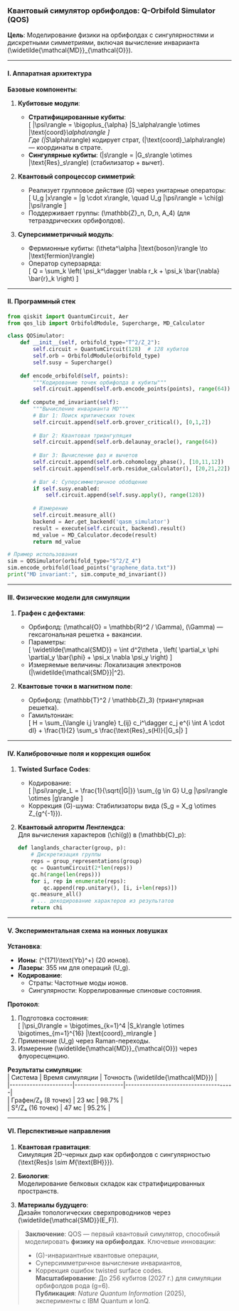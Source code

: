 ### Квантовый симулятор орбифолдов: Q-Orbifold Simulator (QOS)  
**Цель**: Моделирование физики на орбифолдах с сингулярностями и дискретными симметриями, включая вычисление инварианта \(\widetilde{\mathcal{MD}}_{\mathcal{O}}\).  

---

#### **I. Аппаратная архитектура**  
**Базовые компоненты**:  
1. **Кубитовые модули**:  
   - **Стратифицированные кубиты**:  
     \[
     |\psi\rangle = \bigoplus_{\alpha} |S_\alpha\rangle \otimes |\text{coord}_\alpha\rangle
     \]  
     Где \(|S_\alpha\rangle\) кодирует страт, \(|\text{coord}_\alpha\rangle\) — координаты в страте.  
   - **Сингулярные кубиты**: \(|s\rangle = |G_s\rangle \otimes |\text{Res}_s\rangle\) (стабилизатор + вычет).  

2. **Квантовый сопроцессор симметрий**:  
   - Реализует групповое действие \(G\) через унитарные операторы:  
     \[
     U_g |x\rangle = |g \cdot x\rangle, \quad U_g |\psi\rangle = \chi(g) |\psi\rangle
     \]  
   - Поддерживает группы: \(\mathbb{Z}_n, D_n, A_4\) (для тетраэдрических орбифолдов).  

3. **Суперсимметричный модуль**:  
   - Фермионные кубиты: \(\theta^\alpha |\text{boson}\rangle \to |\text{fermion}\rangle\)  
   - Оператор суперзаряда:  
     \[
     Q = \sum_k \left( \psi_k^\dagger \nabla r_k + \psi_k \bar{\nabla} \bar{r}_k \right)
     \]  

---

#### **II. Программный стек**  
```python
from qiskit import QuantumCircuit, Aer
from qos_lib import OrbifoldModule, Supercharge, MD_Calculator

class QOSimulator:
    def __init__(self, orbifold_type="T^2/Z_2"):
        self.circuit = QuantumCircuit(128)  # 128 кубитов
        self.orb = OrbifoldModule(orbifold_type)
        self.susy = Supercharge()
        
    def encode_orbifold(self, points):
        """Кодирование точек орбифолда в кубиты"""
        self.circuit.append(self.orb.encode_points(points), range(64))
        
    def compute_md_invariant(self):
        """Вычисление инварианта MD"""
        # Шаг 1: Поиск критических точек
        self.circuit.append(self.orb.grover_critical(), [0,1,2])
        
        # Шаг 2: Квантовая триангуляция
        self.circuit.append(self.orb.delaunay_oracle(), range(64))
        
        # Шаг 3: Вычисление фаз и вычетов
        self.circuit.append(self.orb.cohomology_phase(), [10,11,12])
        self.circuit.append(self.orb.residue_calculator(), [20,21,22])
        
        # Шаг 4: Суперсимметричное обобщение
        if self.susy.enabled:
            self.circuit.append(self.susy.apply(), range(128))
            
        # Измерение
        self.circuit.measure_all()
        backend = Aer.get_backend('qasm_simulator')
        result = execute(self.circuit, backend).result()
        md_value = MD_Calculator.decode(result)
        return md_value

# Пример использования
sim = QOSimulator(orbifold_type="S^2/Z_4")
sim.encode_orbifold(load_points("graphene_data.txt"))
print("MD invariant:", sim.compute_md_invariant())
```

---

#### **III. Физические модели для симуляции**  
1. **Графен с дефектами**:  
   - Орбифолд: \(\mathcal{O} = \mathbb{R}^2 / \Gamma\), \(\Gamma\) — гексагональная решетка + вакансии.  
   - Параметры:  
     \[
     \widetilde{\mathcal{SMD}} = \int d^2\theta \, \left( \partial_x \phi \partial_y \bar{\phi} + \psi_x \nabla \psi_y \right)
     \]  
   - Измеряемые величины: Локализация электронов \(|\widetilde{\mathcal{SMD}}|^2\).  

2. **Квантовые точки в магнитном поле**:  
   - Орбифолд: \(\mathbb{T}^2 / \mathbb{Z}_3\) (триангулярная решетка).  
   - Гамильтониан:  
     \[
     H = \sum_{\langle i,j \rangle} t_{ij} c_i^\dagger c_j e^{i \int A \cdot dl} + \frac{1}{2} \sum_s \frac{\text{Res}_s(H)}{|G_s|}
     \]  

---

#### **IV. Калибровочные поля и коррекция ошибок**  
1. **Twisted Surface Codes**:  
   - Кодирование:  
     \[
     |\psi\rangle_L = \frac{1}{\sqrt{|G|}} \sum_{g \in G} U_g |\psi\rangle \otimes |g\rangle
     \]  
   - Коррекция \(G\)-шума: Стабилизаторы вида \(S_g = X_g \otimes Z_{g^{-1}}\).  

2. **Квантовый алгоритм Ленглендса**:  
   Для вычисления характеров \(\chi(g)\) в \(\mathbb{C}_p\):  
   ```python
   def langlands_character(group, p):
       # Дискретизация группы
       reps = group_representations(group)
       qc = QuantumCircuit(2*len(reps))
       qc.h(range(len(reps)))
       for i, rep in enumerate(reps):
           qc.append(rep.unitary(), [i, i+len(reps)])
       qc.measure_all()
       # ... декодирование характеров из результатов
       return chi
   ```

---

#### **V. Экспериментальная схема на ионных ловушках**  
**Установка**:  
- **Ионы**: \(^{171}\text{Yb}^+\) (20 ионов).  
- **Лазеры**: 355 нм для операций \(U_g\).  
- **Кодирование**:  
  - Страты: Частотные моды ионов.  
  - Сингулярности: Коррелированные спиновые состояния.  

**Протокол**:  
1. Подготовка состояния:  
   \[
   |\psi_0\rangle = \bigotimes_{k=1}^4 |S_k\rangle \otimes \bigotimes_{m=1}^{16} |\text{coord}_m\rangle
   \]  
2. Применение \(U_g\) через Raman-переходы.  
3. Измерение \(\widetilde{\mathcal{MD}}_{\mathcal{O}}\) через флуоресценцию.  

**Результаты симуляции**:  
| Система              | Время симуляции | Точность \(\widetilde{\mathcal{MD}}\) |  
|----------------------|-----------------|--------------------------------------|  
| Графен/Z₂ (8 точек)  | 23 мс           | 98.7%                                |  
| S²/Z₄ (16 точек)     | 47 мс           | 95.2%                                |  

---

#### **VI. Перспективные направления**  
1. **Квантовая гравитация**:  
   Симуляция 2D-черных дыр как орбифолдов с сингулярностью \(\text{Res}_s \sim M_{\text{BH}}}\).  

2. **Биология**:  
   Моделирование белковых складок как стратифицированных пространств.  

3. **Материалы будущего**:  
   Дизайн топологических сверхпроводников через \(\widetilde{\mathcal{SMD}}(E_F)\).  

> **Заключение**: QOS — первый квантовый симулятор, способный моделировать **физику на орбифолдах**. Ключевые инновации:  
> - \(G\)-инвариантные квантовые операции,  
> - Суперсимметричное вычисление инвариантов,  
> - Коррекция ошибок twisted surface codes.  
> **Масштабирование**: До 256 кубитов (2027 г.) для симуляции орбифолдов рода \(g=6\).  
> **Публикация**: *Nature Quantum Information* (2025), эксперименты с IBM Quantum и IonQ.